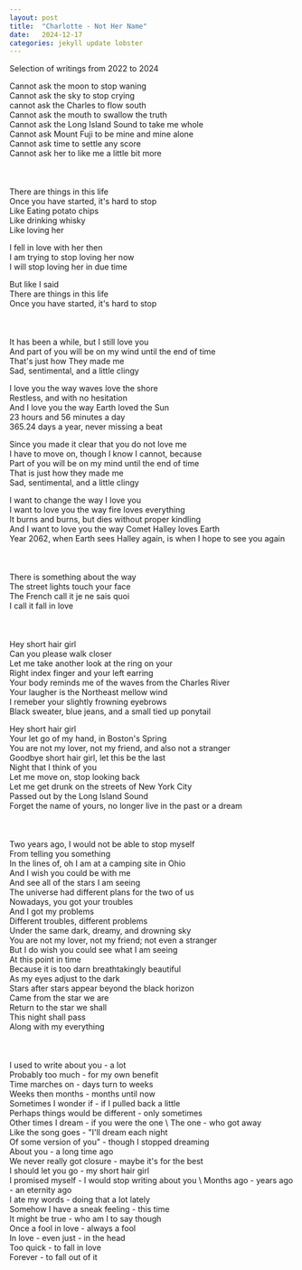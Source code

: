 ```yaml
---
layout: post
title:  "Charlotte - Not Her Name"
date:   2024-12-17
categories: jekyll update lobster
---
```


Selection of writings from 2022 to 2024

Cannot ask the moon to stop waning \
Cannot ask the sky to stop crying \
cannot ask the Charles to flow south \
Cannot ask the mouth to swallow the truth \
Cannot ask the Long Island Sound to take me whole \
Cannot ask Mount Fuji to be mine and mine alone \
Cannot ask time to settle any score \
Cannot ask her to like me a little bit more
 \
 \
 \
 \
There are things in this life \
Once you have started, it's hard to stop \
Like Eating potato chips \
Like drinking whisky \
Like loving her

I fell in love with her then \
I am trying to stop loving her now \
I will stop loving her in due time

But like I said \
There are things in this life \
Once you have started, it's hard to stop
 \
 \
 \
 \
It has been a while, but I still love you \
And part of you will be on my wind until the end of time \
That's just how They made me \
Sad, sentimental, and a little clingy

I love you the way waves love the shore \
Restless, and with no hesitation \
And I love you the way Earth loved the Sun \
23 hours and 56 minutes a day \
365.24 days a year, never missing a beat

Since you made it clear that you do not love me \
I have to move on, though I know I cannot, because \
Part of you will be on my mind until the end of time \
That is just how they made me \
Sad, sentimental, and a little clingy

I want to change the way I love you \
I want to love you the way fire loves everything \
It burns and burns, but dies without proper kindling \
And I want to love you the way Comet Halley loves Earth \
Year 2062, when Earth sees Halley again, is when I hope to see you again
 \
 \
 \
 \
There is something about the way \
The street lights touch your face \
The French call it je ne sais quoi \
I call it fall in love
 \
 \
 \
 \
Hey short hair girl\
Can you please walk closer\
Let me take another look at the ring on your\
Right index finger and your left earring\
Your body reminds me of the waves from the Charles River\
Your laugher is the Northeast mellow wind\
I remeber your slightly frowning eyebrows\
Black sweater, blue jeans, and a small tied up ponytail

Hey short hair girl\
Your let go of my hand, in Boston's Spring\
You are not my lover, not my friend, and also not a stranger\
Goodbye short hair girl, let this be the last\
Night that I think of you\
Let me move on, stop looking back\
Let me get drunk on the streets of New York City\
Passed out by the Long Island Sound\
Forget the name of yours, no longer live in the past or a dream
 \
 \
 \
 \
Two years ago, I would not be able to stop myself \
From telling you something \
In the lines of, oh I am at a camping site in Ohio \
And I wish you could be with me \
And see all of the stars I am seeing \
The universe had different plans for the two of us \
Nowadays, you got your troubles \
And I got my problems \
Different troubles, different problems \
Under the same dark, dreamy, and drowning sky \
You are not my lover, not my friend; not even a stranger \
But I do wish you could see what I am seeing \
At this point in time \
Because it is too darn breathtakingly beautiful \
As my eyes adjust to the dark \
Stars after stars appear beyond the black horizon \
Came from the star we are \
Return to the star we shall \
This night shall pass \
Along with my everything
 \
 \
 \
 \
I used to write about you - a lot \
Probably too much - for my own benefit \
Time marches on - days turn to weeks \
Weeks then months - months until now \
Sometimes I wonder if - if I pulled back a little \
Perhaps things would be different - only sometimes \
Other times I dream - if you were the one \ 
The one - who got away \
Like the song goes - "I'll dream each night \
Of some version of you" - though I stopped dreaming \
About you - a long time ago \
We never really got closure - maybe it's for the best \
I should let you go - my short hair girl \
I promised myself - I would stop writing about you \ 
Months ago - years ago - an eternity ago \
I ate my words - doing that a lot lately \
Somehow I have a sneak feeling - this time \
It might be true - who am I to say though \
Once a fool in love - always a fool \
In love - even just - in the head \
Too quick - to fall in love \
Forever - to fall out of it

